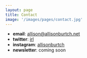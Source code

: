 ```yaml
---
layout: page
title: Contact
image: '/images/pages/contact.jpg'
---
```


* **email**: allison@allisonburtch.net
* **twitter**: [irl](twitter.com/irl)
* **instagram**: [allisonburtch](instagram.com/allisonburtch)
* **newsletter**: coming soon